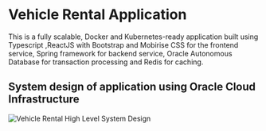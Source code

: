 
# Vehicle Rental Application

This is a fully scalable, Docker and Kubernetes-ready application built using Typescript ,ReactJS with Bootstrap and Mobirise CSS for the frontend service, Spring framework for backend service, Oracle Autonomous Database for transaction processing and Redis for caching.


## System design of application using Oracle Cloud Infrastructure

![Vehicle Rental High Level System Design](https://github.com/user-attachments/assets/538c1165-14ea-46a3-9260-8afba665fab8)
